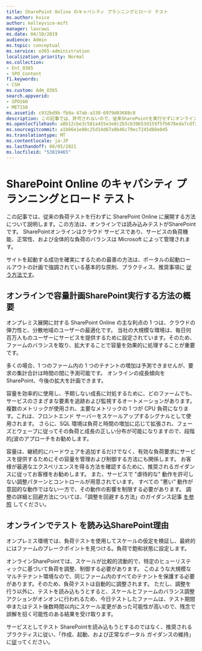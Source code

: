 ```yaml
---
title: SharePoint Online のキャパシティ プランニングとロード テスト
ms.author: kvice
author: kelleyvice-msft
manager: laurawi
ms.date: 04/10/2019
audience: Admin
ms.topic: conceptual
ms.service: o365-administration
localization_priority: Normal
ms.collection:
- Ent_O365
- SPO_Content
f1.keywords:
- CSH
ms.custom: Adm_O365
search.appverid:
- SPO160
- MET150
ms.assetid: c932bd9b-fb9a-47ab-a330-6979d03688c0
description: この記事では、許可されないので、従来SharePointを実行せずにオンラインに展開する方法について説明します。
ms.openlocfilehash: a8b12cbe3c581a455e3e8c2b5cb39653d159f5fb678eda7cdf2069f49849f3ba
ms.sourcegitcommit: a1b66e1e80c25d14d67a9b46c79ec7245d88e045
ms.translationtype: MT
ms.contentlocale: ja-JP
ms.lasthandoff: 08/05/2021
ms.locfileid: "53819465"
---
```

# <a name="capacity-planning-and-load-testing-sharepoint-online"></a>SharePoint Online のキャパシティ プランニングとロード テスト
この記事では、従来の負荷テストを行わずに SharePoint Online に展開する方法について説明します。この方法は、オンラインでは読み込みテストがSharePointです。 SharePointオンラインはクラウド サービスであり、サービスの負荷機能、正常性、および全体的な負荷のバランスは Microsoft によって管理されます。
  
サイトを起動する成功を確実にするための最善の方法は、ポータルの起動ロールアウトの計画で強調されている基本的な原則、プラクティス、推奨事項に [従う方法です](planportallaunchroll-out.md)。

## <a name="overview-of-how-sharepoint-online-performs-capacity-planning"></a>オンラインで容量計画SharePoint実行する方法の概要 
オンプレミス展開に対する SharePoint Online の主な利点の 1 つは、クラウドの弾力性と、分散地域のユーザーの最適化です。 当社の大規模な環境は、毎日何百万人ものユーザーにサービスを提供するために設定されています。そのため、ファームのバランスを取り、拡大することで容量を効果的に処理することが重要です。
  
多くの場合、1 つのファーム内の 1 つのテナントの増加は予測できませんが、要求の集計合計は時間の間に予測可能です。 オンラインの成長傾向をSharePoint、今後の拡大を計画できます。
  
容量を効率的に使用し、予期しない成長に対処するために、どのファームでも、サービスのさまざまな要素を追跡および監視するオートメーションがあります。 複数のメトリックが使用され、主要なメトリックの 1 つが CPU 負荷になります。これは、フロントエンド サーバーをスケールアップするシグナルとして使用されます。 さらに、SQL 環境は負荷と時間の増加に応じて拡張され、フェーズとウェーブに従ってその負荷と成長の正しい分布が可能になりますので、段階的[/](planportallaunchroll-out.md)波のアプローチをお勧めします。 

容量は、継続的にハードウェアを追加するだけでなく、有効な負荷要求にサービスを提供するためにその容量を管理および制御する方法にも関係します。 お客様が最適なエクスペリエンスを得る方法を確認するために、推奨されるガイダンスに従ってお客様をお勧めします。 また、サービスで "虐待的な" 動作を許可しない調整パターンとコントロールが用意されています。 すべての "悪い" 動作が意図的な動作ではない一方で、その動作の影響を制限する必要があります。 調整の詳細と回避方法については、「調整を回避する方法」のガイダンス記事 [を参照](/sharepoint/dev/general-development/how-to-avoid-getting-throttled-or-blocked-in-sharepoint-online) してください。

## <a name="why-you-cannot-load-test-sharepoint-online"></a>オンラインでテスト を読み込SharePoint理由
オンプレミス環境では、負荷テストを使用してスケールの仮定を検証し、最終的にはファームのブレークポイントを見つける。負荷で飽和状態に設定します。 

オンラインSharePointでは、スケールが比較的流動的で、特定のヒューリスティックに基づいて負荷を調整、制御する必要があります。 このような大規模なマルチテナント環境なので、同じファーム内のすべてのテナントを保護する必要があります。そのため、負荷テストは自動的に調整されます。 ただし、調整を行う以外に、テストを読み込もうとすると、スケールとファームのバランス調整アクションがオンオンに行われるため、今日テストしたファームは、テスト期間中またはテスト後数時間以内にスケール変更があった可能性が高いので、残念で誤解を招く可能性のある結果を受け取ります。

サービスとしてテスト SharePointを読み込もうとするのではなく、推奨されるプラクティスに従い、「作成、起動、および正常なポータル ガイダンスの維持」に[従](/sharepoint/portal-health)ってください。